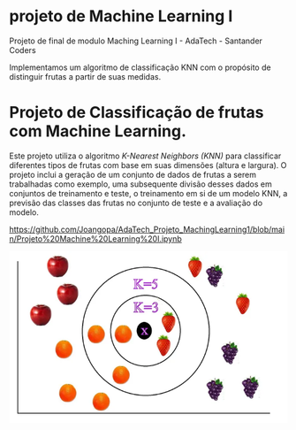 # projeto de Machine Learning I
 Projeto de final de modulo Maching Learning I - AdaTech - Santander Coders

Implementamos um algoritmo de classificação KNN com o propósito de distinguir frutas a partir de suas medidas.

# Projeto de Classificação de frutas com Machine Learning.
Este projeto utiliza o algoritmo *K-Nearest Neighbors *(KNN)** para classificar diferentes tipos de frutas com base em suas dimensões (altura e largura). O projeto inclui a geração de um conjunto de dados de frutas a serem trabalhadas como exemplo, uma subsequente divisão desses dados em conjuntos de treinamento e teste, o treinamento em si de um modelo KNN, a previsão das classes das frutas no conjunto de teste e a avaliação do modelo.

https://github.com/Joangopa/AdaTech_Projeto_MachingLearning1/blob/main/Projeto%20Machine%20Learning%20I.ipynb

![imagem](https://github.com/Joangopa/AdaTech_Projeto_MachingLearning1/blob/main/imagem2.webp)
